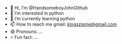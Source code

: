 - 👋 Hi, I’m @HandsomeboyJohnGithub
- 👀 I’m interested in python
- 🌱 I’m currently learning python
- 📫 How to reach me gmail: kingszisme@gmail.com
- 😄 Pronouns: ...
- ⚡ Fun fact: ...

<!---
HandsomeboyJohnGithub/HandsomeboyJohnGithub is a ✨ special ✨ repository because its `README.md` (this file) appears on your GitHub profile.
You can click the Preview link to take a look at your changes.
--->
